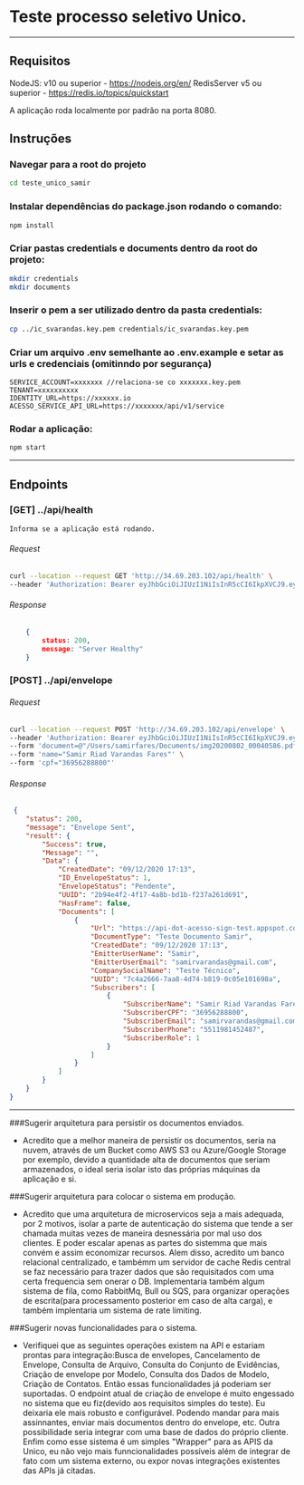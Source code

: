 # Teste processo seletivo Unico.

---

## Requisitos

NodeJS: v10 ou superior - https://nodejs.org/en/
RedisServer v5 ou superior - https://redis.io/topics/quickstart

A aplicação roda localmente por padrão na porta 8080.

## Instruções

### Navegar para a root do projeto
```sh
cd teste_unico_samir
```

### Instalar dependências do package.json rodando o comando:

```sh
npm install
```


### Criar pastas credentials e documents dentro da root do projeto:

```sh
mkdir credentials
mkdir documents
```

### Inserir o pem a ser utilizado dentro da pasta credentials:

```sh
cp ../ic_svarandas.key.pem credentials/ic_svarandas.key.pem

```

### Criar um arquivo .env semelhante ao .env.example e setar as urls e credenciais (omitinndo por segurança)
```
SERVICE_ACCOUNT=xxxxxxx //relaciona-se co xxxxxxx.key.pem
TENANT=xxxxxxxxxx
IDENTITY_URL=https://xxxxxx.io
ACESSO_SERVICE_API_URL=https://xxxxxxx/api/v1/service
```


### Rodar a aplicação:

```sh
npm start
```

---

## Endpoints


### [GET] ../api/health
    Informa se a aplicação está rodando.

###### Request

```sh
curl --location --request GET 'http://34.69.203.102/api/health' \
--header 'Authorization: Bearer eyJhbGciOiJIUzI1NiIsInR5cCI6IkpXVCJ9.eyJ1aWQiOjUzLCJpYXQiOjE2MDczNjkwMTEsImV4cCI6MTYwNzQ1NTQxMX0.mbw5lEMo0b-APn28yd-C0b82xwWXl5dT3Lm2eK4UrDI'
```

###### Response
```json
    {
        status: 200,
        message: "Server Healthy"
    }
```

### [POST] ../api/envelope

###### Request

```sh
curl --location --request POST 'http://34.69.203.102/api/envelope' \
--header 'Authorization: Bearer eyJhbGciOiJIUzI1NiIsInR5cCI6IkpXVCJ9.eyJ1aWQiOjUzLCJpYXQiOjE2MDczNjkwMTEsImV4cCI6MTYwNzQ1NTQxMX0.mbw5lEMo0b-APn28yd-C0b82xwWXl5dT3Lm2eK4UrDI' \
--form 'document=@"/Users/samirfares/Documents/img20200802_00040586.pdf"' \
--form 'name="Samir Riad Varandas Fares"' \
--form 'cpf="36956288800"'
```

###### Response
```json
 {
    "status": 200,
    "message": "Envelope Sent",
    "result": {
        "Success": true,
        "Message": "",
        "Data": {
            "CreatedDate": "09/12/2020 17:13",
            "ID_EnvelopeStatus": 1,
            "EnvelopeStatus": "Pendente",
            "UUID": "2b94e4f2-4f17-4a8b-bd1b-f237a261d691",
            "HasFrame": false,
            "Documents": [
                {
                    "Url": "https://api-dot-acesso-sign-test.appspot.com/api/v1/service/file/7c4a2666-7aa8-4d74-b819-0c05e101698a",
                    "DocumentType": "Teste Documento Samir",
                    "CreatedDate": "09/12/2020 17:13",
                    "EmitterUserName": "Samir",
                    "EmitterUserEmail": "samirvarandas@gmail.com",
                    "CompanySocialName": "Teste Técnico",
                    "UUID": "7c4a2666-7aa8-4d74-b819-0c05e101698a",
                    "Subscribers": [
                        {
                            "SubscriberName": "Samir Riad Varandas Fares",
                            "SubscriberCPF": "36956288800",
                            "SubscriberEmail": "samirvarandas@gmail.com",
                            "SubscriberPhone": "5511981452487",
                            "SubscriberRole": 1
                        }
                    ]
                }
            ]
        }
    }
}
```


---


###Sugerir arquitetura para persistir os documentos enviados.

- Acredito que a melhor maneira de persistir os documentos, seria na nuvem, através de um Bucket como AWS S3 ou Azure/Google Storage por exemplo, devido a quantidade alta de documentos que seriam armazenados, o ideal seria isolar isto das próprias máquinas da aplicação e si. 

###Sugerir arquitetura para colocar o sistema em produção.

- Acredito que uma arquitetura de microservicos seja a mais adequada, por 2 motivos, isolar a parte de autenticação do sistema que tende a ser chamada muitas vezes de maneira desnessária por mal uso dos clientes. E poder escalar apenas as partes do sistemma que mais convém e assim economizar recursos. Alem disso, acredito um banco relacional centralizado, e tambémm um servidor de cache Redis central se faz necessário para trazer dados que são requisitados com uma certa frequencia sem onerar o DB. 
Implementaria também algum sistema de fila, como RabbitMq, Bull ou SQS, para organizar operações de escrita(para processamento posterior em caso de alta carga), e também implentaria um sistema de rate limiting.

###Sugerir novas funcionalidades para o sistema.

- Verifiquei que as seguintes operações existem na API e estariam prontas para integração:Busca de envelopes, Cancelamento de Envelope, Consulta de Arquivo, Consulta do Conjunto de Evidências, Criação de envelope por Modelo, Consulta dos Dados de Modelo, Criação de Contatos. Então essas funcionalidades já poderiam ser suportadas.
O endpoint atual de criação de envelope é muito engessado no sistema que eu fiz(devido aos requisitos simples do teste). Eu deixaria ele mais robusto e configurável. Podendo mandar para mais assinnantes, enviar mais documentos dentro do envelope, etc. Outra possibilidade seria integrar com uma base de dados do próprio cliente. Enfim como esse sistema é um simples "Wrapper" para as APIS da Unico, eu não vejo mais funncionalidades possíveis além de integrar de fato com um sistema externo, ou expor novas integrações existentes das APIs já citadas.